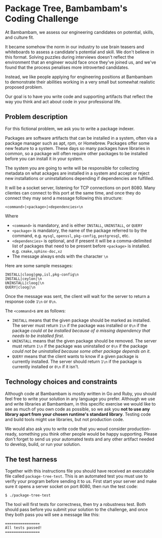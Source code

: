 # Package Tree, Bambambam's Coding Challenge

At Bambambam, we assess our engineering candidates on potential, skills, and culture fit.

It became somehow the norm in our industry to use brain teasers and whiteboards to assess a candidate's potential and skill. We don't believe in this format. Solving puzzles during interviews doesn't reflect the environment that an engineer would face once they've joined us, and we've found that the process penalises more introverted candidates.

Instead, we like people applying for engineering positions at Bambambam to demonstrate their abilities working in a very small but somewhat realistic proposed problem.

Our goal is to have you write code and supporting artifacts that reflect the way you think and act about code in your professional life.

## Problem description

For this fictional problem, we ask you to write a package indexer.

Packages are software artifacts that can be installed in a system, often via a package manager such as apt, rpm, or Homebrew. Packages offer some new feature to a system. These days so many packages have libraries in common, so a package will often require other packages to be installed before you can install it in your system.

The system you are going to write will be responsible for collecting metadata on what ackages are installed in a system and accept or reject new installations or uninstallations depending if dependencies are fulfilled.

It will be a socket server, listening for TCP connections on port 8080. Many clientes can connect to this port at the same time, and once they do connect they may send a message following this structure:

```
<command>|<package>|<dependencies>\n
```

Where
* `<command>` is mandatory, and is either `INSTALL`, `UNINSTALL`, or `QUERY`
* `<package>` is mandatory, the name of the package referred to by the command, e.g. `mysql`, `openssl`, `pkg-config`, `postgresql`, etc.
* `<dependencies>` is optional, and if present it will be a comma-delimited list of packages that need to be present before `<package>` is installed. e.g. `cmake,sphinx-doc,xz`
* The message always ends with the character `\n`

Here are some sample messages:
```
INSTALL|cloog|gmp,isl,pkg-config\n
INSTALL|ceylon|\n
UNINSTALL|cloog|\n
QUERY|cloog|\n
```

Once the message was sent, the client will wait for the server to return a response code `1\n` or `0\n`.

The `<command>`s are as follows:
* `INSTALL` means that the given package should be marked as installed. The server must return `1\n` if the package was installed or `0\n` if the package *could ot be installed because of a missing dependency that needs to be installed first*.
* `UNINSTALL` means that the given package should be removed. The server must return `1\n` if the package was uninstalled or `0\n` if the package *could not be uninstalled because some other package depends on it*.
* `QUERY` means that the client wants to know if a given package is currently installed. The server should return `1\n` if the package is currently installed or `0\n` if it isn't.

## Technology choices and constraints
Although code at Bambambam is mostly written in Go and Ruby, you should feel free to write your solution in any language you prefer. Although we use and write libraries at Bambambam, in this specific exercise we would like to see as much of you own code as possible, so we ask you **not to use any library apart from your chosen runtime's standard library**. Testing code and build tools might use libraries, but not production code.

We would also ask you to write code that you woud consider production-ready, something you think other people would be happy supporting. Please don't forget to send us your automated tests and any other artifact needed to develop, build, or run your solution.

## The test harness

Together with this instructions file you should have received an executable file called `package-tree-test`. This is an automated test you must use to verify your program before sending it to us. First start your server and make sure it opens a server socket on port 8080, then run the test code:
```
$ ./package-tree-test
```

The tool will first tests for correctness, then try a robustness test. Both should pass before you submit your solution to the challenge, and once they both pass you will see a message like this:
```
================
All tests passed!
================
```
